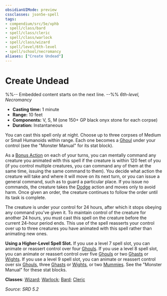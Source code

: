 ```yaml
---
obsidianUIMode: preview
cssclasses: json5e-spell
tags:
- compendium/src/5e/xphb
- spell/class/bard
- spell/class/cleric
- spell/class/warlock
- spell/class/wizard
- spell/level/6th-level
- spell/school/necromancy
aliases: ["Create Undead"]
---
```

# Create Undead
%%-- Embedded content starts on the next line. --%%
*6th-level, Necromancy*  

- **Casting time:** 1 minute
- **Range:** 10 feet
- **Components:** V, S, M (one 150+ GP black onyx stone for each corpse)
- **Duration:** Instantaneous

You can cast this spell only at night. Choose up to three corpses of Medium or Small Humanoids within range. Each one becomes a [Ghoul](ghoul-xmm.md) under your control (see the "Monster Manual" for its stat block).

As a [Bonus Action](bonus-action-xphb.md) on each of your turns, you can mentally command any creature you animated with this spell if the creature is within 120 feet of you (if you control multiple creatures, you can command any of them at the same time, issuing the same command to them). You decide what action the creature will take and where it will move on its next turn, or you can issue a general command, such as to guard a particular place. If you issue no commands, the creature takes the [Dodge](actions.md#Dodge) action and moves only to avoid harm. Once given an order, the creature continues to follow the order until its task is complete.

The creature is under your control for 24 hours, after which it stops obeying any command you've given it. To maintain control of the creature for another 24 hours, you must cast this spell on the creature before the current 24-hour period ends. This use of the spell reasserts your control over up to three creatures you have animated with this spell rather than animating new ones.

**Using a Higher-Level Spell Slot.** If you use a level 7 spell slot, you can animate or reassert control over four [Ghouls](ghoul-xmm.md). If you use a level 8 spell slot, you can animate or reassert control over five [Ghouls](ghoul-xmm.md) or two [Ghasts](ghast-xmm.md) or [Wights](wight-xmm.md). If you use a level 9 spell slot, you can animate or reassert control over six [Ghouls](ghoul-xmm.md), three [Ghasts](ghast-xmm.md) or [Wights](wight-xmm.md), or two [Mummies](mummy-xmm.md). See the "Monster Manual" for these stat blocks.

**Classes**: [Wizard](list-spells-classes-wizard.md); [Warlock](list-spells-classes-warlock.md); [Bard](list-spells-classes-bard.md); [Cleric](list-spells-classes-cleric.md)

*Source: SRD 5.2*